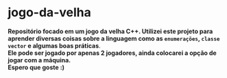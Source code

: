 # jogo-da-velha

**Repositório focado em um jogo da velha C++. Utilizei este projeto para aprender diversas coisas sobre a linguagem como as `enumerações`, `classe vector` e algumas boas práticas**.     
**Ele pode ser jogado por apenas 2 jogadores, ainda colocarei a opção de jogar com a máquina.**   
**Espero que goste :)**
